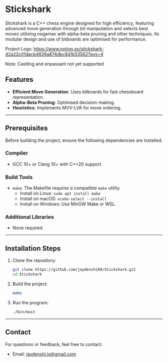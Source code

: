 # Stickshark

Stickshark is a C++ chess engine designed for high efficiency, featuring advanced move generation through bit manipulation and selects best moves utilising negamax with alpha-beta pruning and other techniques. Its modular design and use of bitboards are optimised for performance.

Project Logs: https://www.notion.so/stickshark-42a22c01dacb4826a874dbc6d1b53562?pvs=4

Note: Castling and enpassant not yet supported

## Features
- **Efficient Move Generation**: Uses bitboards for fast chessboard representation.
- **Alpha-Beta Pruning**: Optimised decision-making.
- **Heuristics**: Implements MVV-LVA for move ordering.

---

## Prerequisites

Before building the project, ensure the following dependencies are installed:

### Compiler
- GCC 10+ or Clang 10+ with C++20 support.

### Build Tools
- `make`: The Makefile requires a compatible `make` utility.
  - Install on Linux: `sudo apt install make`
  - Install on macOS: `xcode-select --install`
  - Install on Windows: Use MinGW Make or WSL.

### Additional Libraries
- None required.

---

## Installation Steps

1. Clone the repository:
   ```bash
   git clone https://github.com/jaydenshi99/Stickshark.git
   cd Stickshark
   ```

2. Build the project:
   ```bash
   make
   ```

3. Run the program:
   ```bash
   ./bin/main
   ```

---

## Contact
For questions or feedback, feel free to contact:
- Email: jaydenshi.js@gmail.com
